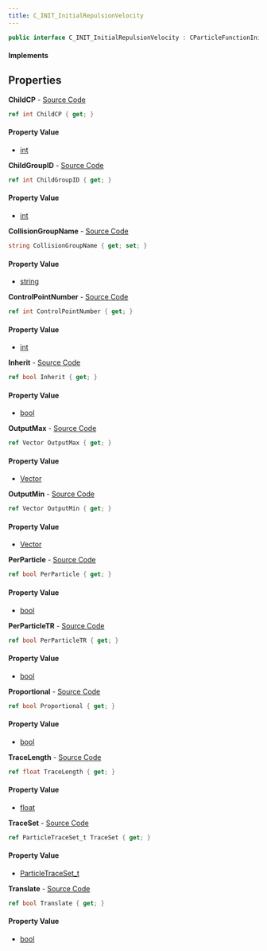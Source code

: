 ```yaml
---
title: C_INIT_InitialRepulsionVelocity
---
```


```csharp
public interface C_INIT_InitialRepulsionVelocity : CParticleFunctionInitializer, CParticleFunction, ISchemaClass<CParticleFunction>, ISchemaClass<CParticleFunctionInitializer>, ISchemaClass<C_INIT_InitialRepulsionVelocity>, ISchemaField, ISchemaClass, INativeHandle
```

#### Implements

## Properties

**ChildCP** - [Source Code](https://github.com/swiftly-solution/swiftlys2/blob/main/managed/src/SwiftlyS2.Generated/Schemas/Interfaces/C_INIT_InitialRepulsionVelocity.cs#L38)

```csharp
ref int ChildCP { get; }
```

#### Property Value

- [int](https://learn.microsoft.com/dotnet/api/system.int32)

**ChildGroupID** - [Source Code](https://github.com/swiftly-solution/swiftlys2/blob/main/managed/src/SwiftlyS2.Generated/Schemas/Interfaces/C_INIT_InitialRepulsionVelocity.cs#L40)

```csharp
ref int ChildGroupID { get; }
```

#### Property Value

- [int](https://learn.microsoft.com/dotnet/api/system.int32)

**CollisionGroupName** - [Source Code](https://github.com/swiftly-solution/swiftlys2/blob/main/managed/src/SwiftlyS2.Generated/Schemas/Interfaces/C_INIT_InitialRepulsionVelocity.cs#L16)

```csharp
string CollisionGroupName { get; set; }
```

#### Property Value

- [string](https://learn.microsoft.com/dotnet/api/system.string)

**ControlPointNumber** - [Source Code](https://github.com/swiftly-solution/swiftlys2/blob/main/managed/src/SwiftlyS2.Generated/Schemas/Interfaces/C_INIT_InitialRepulsionVelocity.cs#L24)

```csharp
ref int ControlPointNumber { get; }
```

#### Property Value

- [int](https://learn.microsoft.com/dotnet/api/system.int32)

**Inherit** - [Source Code](https://github.com/swiftly-solution/swiftlys2/blob/main/managed/src/SwiftlyS2.Generated/Schemas/Interfaces/C_INIT_InitialRepulsionVelocity.cs#L36)

```csharp
ref bool Inherit { get; }
```

#### Property Value

- [bool](https://learn.microsoft.com/dotnet/api/system.boolean)

**OutputMax** - [Source Code](https://github.com/swiftly-solution/swiftlys2/blob/main/managed/src/SwiftlyS2.Generated/Schemas/Interfaces/C_INIT_InitialRepulsionVelocity.cs#L22)

```csharp
ref Vector OutputMax { get; }
```

#### Property Value

- [Vector](/docs/api/shared/natives/vector)

**OutputMin** - [Source Code](https://github.com/swiftly-solution/swiftlys2/blob/main/managed/src/SwiftlyS2.Generated/Schemas/Interfaces/C_INIT_InitialRepulsionVelocity.cs#L20)

```csharp
ref Vector OutputMin { get; }
```

#### Property Value

- [Vector](/docs/api/shared/natives/vector)

**PerParticle** - [Source Code](https://github.com/swiftly-solution/swiftlys2/blob/main/managed/src/SwiftlyS2.Generated/Schemas/Interfaces/C_INIT_InitialRepulsionVelocity.cs#L26)

```csharp
ref bool PerParticle { get; }
```

#### Property Value

- [bool](https://learn.microsoft.com/dotnet/api/system.boolean)

**PerParticleTR** - [Source Code](https://github.com/swiftly-solution/swiftlys2/blob/main/managed/src/SwiftlyS2.Generated/Schemas/Interfaces/C_INIT_InitialRepulsionVelocity.cs#L34)

```csharp
ref bool PerParticleTR { get; }
```

#### Property Value

- [bool](https://learn.microsoft.com/dotnet/api/system.boolean)

**Proportional** - [Source Code](https://github.com/swiftly-solution/swiftlys2/blob/main/managed/src/SwiftlyS2.Generated/Schemas/Interfaces/C_INIT_InitialRepulsionVelocity.cs#L30)

```csharp
ref bool Proportional { get; }
```

#### Property Value

- [bool](https://learn.microsoft.com/dotnet/api/system.boolean)

**TraceLength** - [Source Code](https://github.com/swiftly-solution/swiftlys2/blob/main/managed/src/SwiftlyS2.Generated/Schemas/Interfaces/C_INIT_InitialRepulsionVelocity.cs#L32)

```csharp
ref float TraceLength { get; }
```

#### Property Value

- [float](https://learn.microsoft.com/dotnet/api/system.single)

**TraceSet** - [Source Code](https://github.com/swiftly-solution/swiftlys2/blob/main/managed/src/SwiftlyS2.Generated/Schemas/Interfaces/C_INIT_InitialRepulsionVelocity.cs#L18)

```csharp
ref ParticleTraceSet_t TraceSet { get; }
```

#### Property Value

- [ParticleTraceSet_t](/docs/api/shared/schemadefinitions/particletraceset_t)

**Translate** - [Source Code](https://github.com/swiftly-solution/swiftlys2/blob/main/managed/src/SwiftlyS2.Generated/Schemas/Interfaces/C_INIT_InitialRepulsionVelocity.cs#L28)

```csharp
ref bool Translate { get; }
```

#### Property Value

- [bool](https://learn.microsoft.com/dotnet/api/system.boolean)

